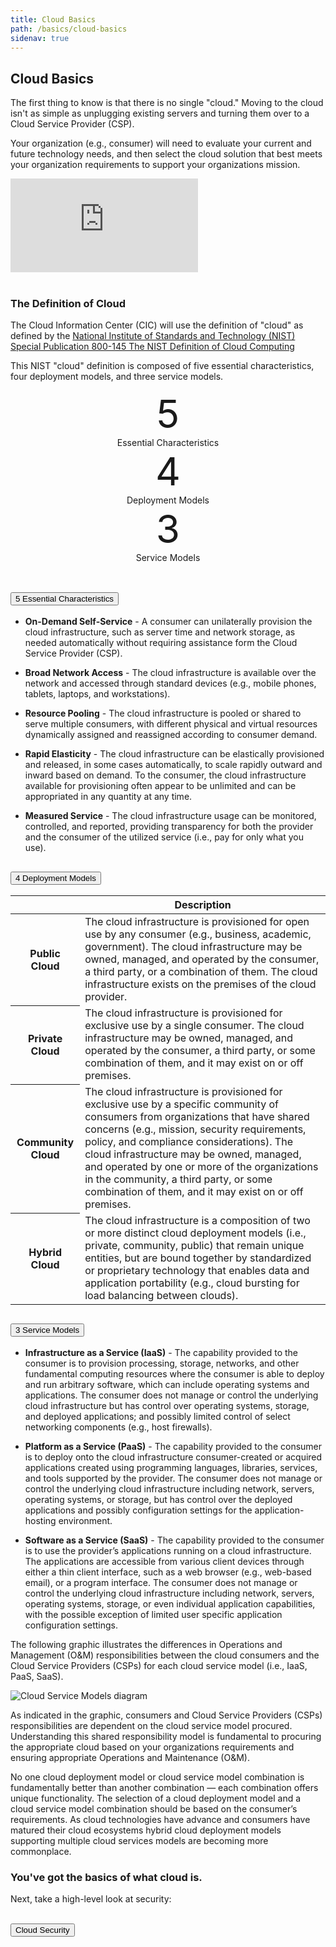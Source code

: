 ```yaml
---
title: Cloud Basics
path: /basics/cloud-basics
sidenav: true
---
```


## Cloud Basics

The first thing to know is that there is no single "cloud." Moving to the cloud isn't as simple as unplugging existing servers and turning them over to a Cloud Service Provider (CSP).

Your organization (e.g., consumer) will need to evaluate your current and future technology needs, and then select the cloud solution that best meets your organization requirements to support your organizations mission.

<div class="usa-embed-container" aria-label="16:9">
<iframe src="https://www.youtube.com/embed/UorIwPZU_eg" frameborder="0" allow="accelerometer; autoplay; encrypted-media; gyroscope; picture-in-picture" allowfullscreen></iframe>
</div>
<br>
<div class="usa-alert usa-alert--info">
    <div class="usa-alert__body">
        <h3 class="usa-alert__heading">The Definition of Cloud</h3>
        <p class="usa-alert__text">The Cloud Information Center (CIC) will use the definition of "cloud" as defined by the <a href="https://csrc.nist.gov/publications/detail/sp/800-145/final">National Institute of Standards and Technology (NIST) Special Publication 800-145 The NIST Definition of Cloud Computing</a></p><p>This NIST "cloud" definition is composed of five essential characteristics, four deployment models, and three service models.</p>
    </div>
</div>

<div class="grid-container">
  <div class="grid-row" style="text-align:center">
    <div class="tablet:grid-col"><div style="font-size:62px">5</div>Essential Characteristics</div>
    <div class="tablet:grid-col"><div style="font-size:62px">4</div>Deployment Models</div>
    <div class="tablet:grid-col"><div style="font-size:62px">3</div>Service Models</div>
    
  </div>
</div>
<br>


<p>
<div class="usa-accordion usa-accordion--bordered">
  
  <!-- Use the accurate heading level to maintain the document outline -->
  <h2 class="usa-accordion__heading">
    <button class="usa-accordion__button"
      aria-expanded="false"
      aria-controls="b-a1">
    5 Essential Characteristics 
   </button>
  </h2>
  <div id="b-a1" class="usa-accordion__content usa-prose">
  

- **On-Demand Self-Service** - A consumer can unilaterally provision the cloud infrastructure, such as server time and network storage, as needed automatically without requiring assistance form the Cloud Service Provider (CSP). 

 - **Broad Network Access** - The cloud infrastructure is available over the network and accessed through standard devices (e.g., mobile phones, tablets, laptops, and workstations).

 - **Resource Pooling** - The cloud infrastructure is pooled or shared to serve multiple consumers, with different physical and virtual resources dynamically assigned and reassigned according to consumer demand.
 
 - **Rapid Elasticity** - The cloud infrastructure can be elastically provisioned and released, in some cases automatically, to scale rapidly outward and inward based on demand. To the consumer, the cloud infrastructure  available for provisioning often appear to be unlimited and can be appropriated in any quantity at any time.
 
 - **Measured Service** - The cloud infrastructure usage can be monitored, controlled, and reported, providing transparency for both the provider and the consumer of the utilized service (i.e., pay for only what you use).

</div>
  
  <!-- Use the accurate heading level to maintain the document outline -->
  <h2 class="usa-accordion__heading">
    <button class="usa-accordion__button"
      aria-expanded="false"
      aria-controls="b-a2">
      4 Deployment Models
    </button>
  </h2>
  <div id="b-a2" class="usa-accordion__content usa-prose">
     <table class="usa-table usa-table--borderless">
  
  <thead>
    <tr>
      <th scope="col"></th>
      <th scope="col">Description</th>
    </tr>
  </thead>
  <tbody>
    <tr>
      <th scope="row">Public Cloud</th>
      <td>The cloud infrastructure is provisioned for open use by any consumer (e.g., business, academic, government). The cloud infrastructure may be owned, managed, and operated by the consumer, a third party, or a combination of them. The cloud infrastructure exists on the premises of the cloud provider.</td>
    </tr>
    <tr>
      <th scope="row">Private Cloud</th>
      <td>The cloud infrastructure is provisioned for exclusive use by a single consumer. The cloud infrastructure may be owned, managed, and operated by the consumer, a third party, or some combination of them, and it may exist on or off premises.</td>
    </tr>
    <tr>
      <th scope="row">Community Cloud</th>
      <td>The cloud infrastructure is provisioned for exclusive use by a specific
community of consumers from organizations that have shared concerns (e.g., mission, security requirements, policy, and compliance considerations). The cloud infrastructure may be owned, managed, and operated by one or more of the organizations in the community, a third party, or some combination of them, and it may exist on or off premises.
</td>
    </tr>
    <tr>
      <th scope="row">Hybrid Cloud</th>
      <td>The cloud infrastructure is a composition of two or more distinct cloud deployment models (i.e., private, community, public) that remain unique entities, but are bound together by standardized or proprietary technology that enables data and application portability (e.g., cloud bursting for load balancing between clouds).</td>
    </tr>
  </tbody>
</table>
  </div>
  
  <!-- Use the accurate heading level to maintain the document outline -->
  <h2 class="usa-accordion__heading">
    <button class="usa-accordion__button"
      aria-expanded="false"
      aria-controls="b-a3">
        3 Service Models
    </button>
  </h2>
  <div id="b-a3" class="usa-accordion__content usa-prose">

- **Infrastructure as a Service (IaaS)** - The capability provided to the consumer is to provision processing, storage, networks, and other fundamental computing resources where the consumer is able to deploy and run arbitrary software, which can include operating systems and applications. The consumer does not manage or control the underlying cloud infrastructure but has control over operating systems, storage, and deployed applications; and possibly limited control of select networking components (e.g., host firewalls).

- **Platform as a Service (PaaS)** - The capability provided to the consumer is to deploy onto the cloud infrastructure consumer-created or acquired applications created using programming languages, libraries, services, and tools supported by the provider. The consumer does not manage or control the underlying cloud infrastructure including network, servers, operating systems, or storage, but has control over the deployed applications and possibly configuration settings for the application-hosting environment. 

- **Software as a Service (SaaS)** - The capability provided to the consumer is to use the provider’s applications running on a cloud infrastructure. The applications are accessible from various client devices through either a thin client interface, such as a web browser (e.g., web-based email), or a program interface. The consumer does not manage or control the underlying cloud infrastructure including network, servers, operating systems, storage, or even individual application capabilities, with the possible exception of limited user specific application configuration settings.


  </div>
  
</div>
</p>

The following graphic illustrates the differences in Operations and Management (O&M) responsibilities between the cloud consumers and the Cloud Service Providers (CSPs) for each cloud service model (i.e., IaaS, PaaS, SaaS).


![Cloud Service Models diagram](../../cloud-security-monitoring.png)

As indicated in the graphic, consumers and Cloud Service Providers (CSPs) responsibilities are dependent on the cloud service model procured. Understanding this shared responsibility model is fundamental to procuring the appropriate cloud based on your organizations requirements and ensuring appropriate Operations and Maintenance (O&M).

No one cloud deployment model or cloud service model combination is fundamentally better than another combination — each combination offers unique functionality. The selection of a cloud deployment model and a cloud service model combination should be based on the consumer’s requirements. As cloud technologies have advance and consumers have matured their cloud ecosystems hybrid cloud deployment models supporting multiple cloud services models are becoming more commonplace.  

<div class="usa-alert usa-alert--success" >
  <div class="usa-alert__body">
    <h3 class="usa-alert__heading">You've got the basics of what cloud is.</h3>
    <p class="usa-alert__text">Next, take a high-level look at security:</p><br />
    <a href="/whycloud/security"><button class="usa-button">Cloud Security</button></a>
  </div>
</div>